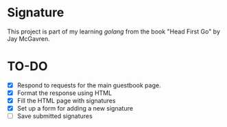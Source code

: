 # Signature

This project is part of my learning *golang* from the book "Head First Go" by Jay McGavren.

# TO-DO

- [x] Respond to requests for the main guestbook page.
- [x] Format the response using HTML
- [x] Fill the HTML page with signatures
- [x] Set up a form for adding a new signature
- [ ] Save submitted signatures
